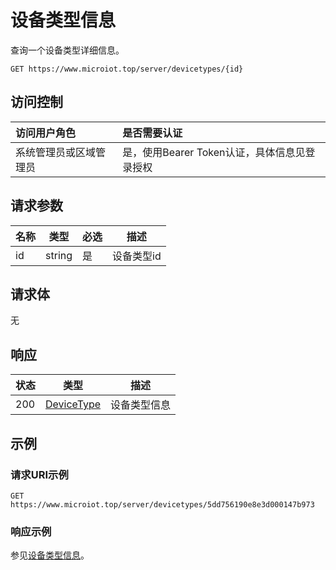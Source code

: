 # 设备类型信息

查询一个设备类型详细信息。

``` HTTP
GET https://www.microiot.top/server/devicetypes/{id}
```
## 访问控制

| 访问用户角色           | 是否需要认证                                 |
| :--------------------- | :------------------------------------------- |
| 系统管理员或区域管理员 | 是，使用Bearer Token认证，具体信息见登录授权 |

## 请求参数

| 名称 | 类型   | 必选 | 描述       |
| ---- | ------ | ---- | ---------- |
| id   | string | 是   | 设备类型id |

## 请求体

无

## 响应

| 状态 | 类型          | 描述           |
| ---- | ------------- | -------------- |
| 200  | [DeviceType](adddevicetype.md#devicetype) | 设备类型信息 |



## 示例

### 请求URI示例

``` HTTP
GET https://www.microiot.top/server/devicetypes/5dd756190e8e3d000147b973
```

### 响应示例

参见[设备类型信息](adddevicetype.md#_7)。

